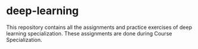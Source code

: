 # deep-learning
This repository contains all the assignments and practice exercises of deep learning specialization. These assignments are done during Course Specialization.

